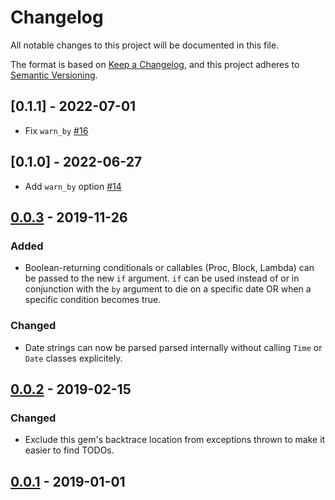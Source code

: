 # Changelog
All notable changes to this project will be documented in this file.

The format is based on [Keep a Changelog](https://keepachangelog.com/en/1.1.0/),
and this project adheres to [Semantic Versioning](https://semver.org/spec/v2.0.0.html).

## [0.1.1] - 2022-07-01

- Fix `warn_by` [#16](https://github.com/searls/todo_or_die/pull/16)

## [0.1.0] - 2022-06-27

- Add `warn_by` option [#14](https://github.com/searls/todo_or_die/pull/14)

## [0.0.3] - 2019-11-26
### Added
- Boolean-returning conditionals or callables (Proc, Block, Lambda) can be passed to the
new `if` argument. `if` can be used instead of or in conjunction with the `by` argument
to die on a specific date OR when a specific condition becomes true.

### Changed
- Date strings can now be parsed parsed internally without calling `Time` or `Date`
classes explicitely.

## [0.0.2] - 2019-02-15
### Changed
- Exclude this gem's backtrace location from exceptions thrown to make it easier to find
TODOs.

## [0.0.1] - 2019-01-01

[Unreleased]: https://github.com/olivierlacan/keep-a-changelog/compare/v0.0.3...HEAD
[0.0.3]: https://github.com/olivierlacan/keep-a-changelog/compare/v0.0.2...v0.0.3
[0.0.2]: https://github.com/olivierlacan/keep-a-changelog/compare/v0.0.1...v0.0.2
[0.0.1]: https://github.com/olivierlacan/keep-a-changelog/releases/tag/v0.0.1
